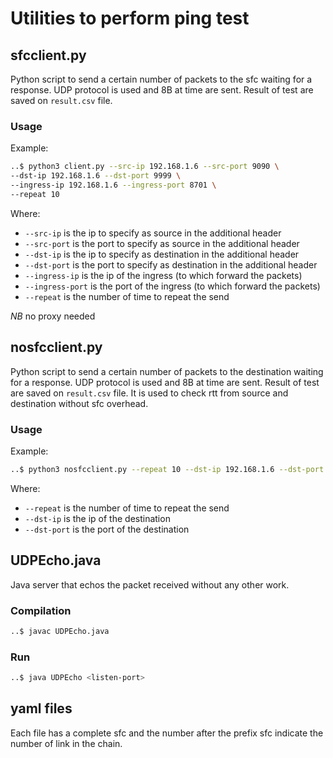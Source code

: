 # Utilities to perform ping test

## sfcclient.py
Python script to send a certain number of packets to the sfc waiting for a
response. UDP protocol is used and 8B at time are sent. Result of test are
saved on `result.csv` file.

### Usage
Example:
```bash
..$ python3 client.py --src-ip 192.168.1.6 --src-port 9090 \
--dst-ip 192.168.1.6 --dst-port 9999 \
--ingress-ip 192.168.1.6 --ingress-port 8701 \
--repeat 10
```
Where:
 - `--src-ip` is the ip to specify as source in the additional header
 - `--src-port` is the port to specify as source in the additional header
 - `--dst-ip` is the ip to specify as destination in the additional header
 - `--dst-port` is the port to specify as destination in the additional header
 - `--ingress-ip` is the ip of the ingress (to which forward the packets)
 - `--ingress-port` is the port of the ingress (to which forward the packets)
 - `--repeat` is the number of time to repeat the send

*NB* no proxy needed


## nosfcclient.py
Python script to send a certain number of packets to the destination waiting
for a response. UDP protocol is used and 8B at time are sent. Result of test
are saved on `result.csv` file. It is used to check rtt from source and
destination without sfc overhead.

### Usage
Example:
```bash
..$ python3 nosfcclient.py --repeat 10 --dst-ip 192.168.1.6 --dst-port 9999
```
Where:
 - `--repeat` is the number of time to repeat the send
 - `--dst-ip` is the ip of the destination
 - `--dst-port` is the port of the destination

## UDPEcho.java
Java server that echos the packet received without any other work.

### Compilation
```bash
..$ javac UDPEcho.java
```

### Run
```bash
..$ java UDPEcho <listen-port>
```

## yaml files
Each file has a complete sfc and the number after the prefix sfc indicate the number of link in the chain.